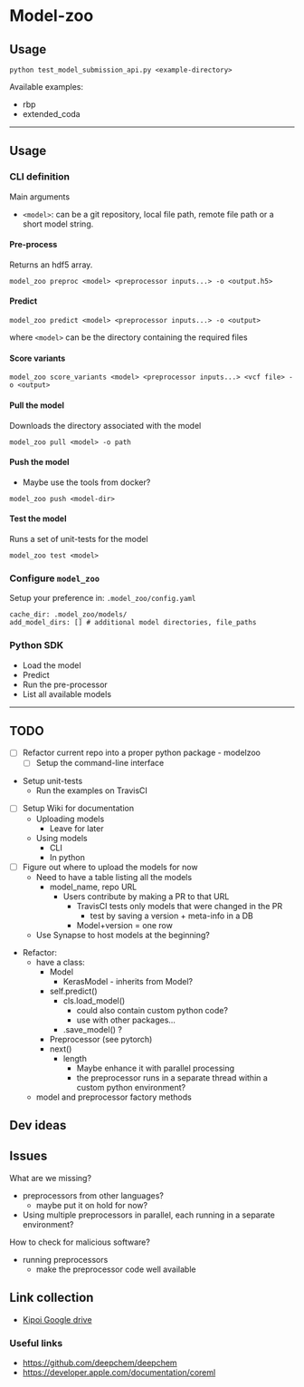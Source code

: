 # Model-zoo


## Usage

```
python test_model_submission_api.py <example-directory>
```

Available examples:
- rbp
- extended_coda

---------------------------------------------------------------
## Usage

### CLI definition

Main arguments

- `<model>`: can be a git repository, local file path, remote file path or a short model string.

#### Pre-process

Returns an hdf5 array.

```
model_zoo preproc <model> <preprocessor inputs...> -o <output.h5>
```

#### Predict

```
model_zoo predict <model> <preprocessor inputs...> -o <output>
```

where `<model>` can be the directory containing the required files

#### Score variants

```
model_zoo score_variants <model> <preprocessor inputs...> <vcf file> -o <output>
```

#### Pull the model

Downloads the directory associated with the model

```
model_zoo pull <model> -o path
```

#### Push the model

- Maybe use the tools from docker?

```
model_zoo push <model-dir>
```

#### Test the model

Runs a set of unit-tests for the model

```
model_zoo test <model>
```

### Configure `model_zoo`

Setup your preference in: `.model_zoo/config.yaml`

```
cache_dir: .model_zoo/models/
add_model_dirs: [] # additional model directories, file_paths
```

### Python SDK

- Load the model
- Predict
- Run the pre-processor
- List all available models


---------------------------------------------------------------

## TODO

- [ ] Refactor current repo into a proper python package - modelzoo
  - [ ] Setup the command-line interface
- Setup unit-tests
  - Run the examples on TravisCI
- [ ] Setup Wiki for documentation
  - Uploading models
	- Leave for later
  - Using models
	- CLI
	- In python
- [ ] Figure out where to upload the models for now
  - Need to have a table  listing all the models
    - model_name, repo URL
      - Users contribute by making a PR to that URL
		- TravisCI tests only models that were changed in the PR
          - test by saving a version + meta-info in a DB
	    - Model+version = one row
  - Use Synapse to host models at the beginning?
- Refactor:
  - have a class:
    - Model
      - KerasModel - inherits from Model?
  	- self.predict()
      - cls.load_model()
        - could also contain custom python code?
  		- use with other packages...
      - .save_model() ? 
    - Preprocessor (see pytorch)
  	- next()
      - length
        - Maybe enhance it with parallel processing
  		- the preprocessor runs in a separate thread within a custom python environment?
  - model and preprocessor factory methods

## Dev ideas


## Issues

What are we missing?
- preprocessors from other languages?
  - maybe put it on hold for now?
- Using multiple preprocessors in parallel, each running in a separate environment?

How to check for malicious software?
  - running preprocessors
    - make the preprocessor code well available


## Link collection

- [Kipoi Google drive](https://drive.google.com/drive/folders/0B9fJIVHGqt20b05GMzBZUVQzRVU)


### Useful links

- https://github.com/deepchem/deepchem
- https://developer.apple.com/documentation/coreml
